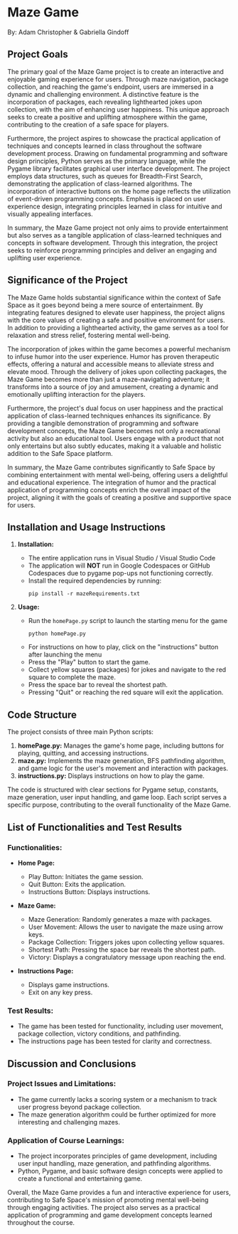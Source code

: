 # Maze Game
By: Adam Christopher & Gabriella Gindoff

## Project Goals

The primary goal of the Maze Game project is to create an interactive and enjoyable gaming experience for users. Through maze navigation, package collection, and reaching the game's endpoint, users are immersed in a dynamic and challenging environment. A distinctive feature is the incorporation of packages, each revealing lighthearted jokes upon collection, with the aim of enhancing user happiness. This unique approach seeks to create a positive and uplifting atmosphere within the game, contributing to the creation of a safe space for players.

Furthermore, the project aspires to showcase the practical application of techniques and concepts learned in class throughout the software development process. Drawing on fundamental programming and software design principles, Python serves as the primary language, while the Pygame library facilitates graphical user interface development. The project employs data structures, such as queues for Breadth-First Search, demonstrating the application of class-learned algorithms. The incorporation of interactive buttons on the home page reflects the utilization of event-driven programming concepts. Emphasis is placed on user experience design, integrating principles learned in class for intuitive and visually appealing interfaces.

In summary, the Maze Game project not only aims to provide entertainment but also serves as a tangible application of class-learned techniques and concepts in software development. Through this integration, the project seeks to reinforce programming principles and deliver an engaging and uplifting user experience.




## Significance of the Project

The Maze Game holds substantial significance within the context of Safe Space as it goes beyond being a mere source of entertainment. By integrating features designed to elevate user happiness, the project aligns with the core values of creating a safe and positive environment for users. In addition to providing a lighthearted activity, the game serves as a tool for relaxation and stress relief, fostering mental well-being.

The incorporation of jokes within the game becomes a powerful mechanism to infuse humor into the user experience. Humor has proven therapeutic effects, offering a natural and accessible means to alleviate stress and elevate mood. Through the delivery of jokes upon collecting packages, the Maze Game becomes more than just a maze-navigating adventure; it transforms into a source of joy and amusement, creating a dynamic and emotionally uplifting interaction for the players.

Furthermore, the project's dual focus on user happiness and the practical application of class-learned techniques enhances its significance. By providing a tangible demonstration of programming and software development concepts, the Maze Game becomes not only a recreational activity but also an educational tool. Users engage with a product that not only entertains but also subtly educates, making it a valuable and holistic addition to the Safe Space platform.

In summary, the Maze Game contributes significantly to Safe Space by combining entertainment with mental well-being, offering users a delightful and educational experience. The integration of humor and the practical application of programming concepts enrich the overall impact of the project, aligning it with the goals of creating a positive and supportive space for users.




## Installation and Usage Instructions
1. **Installation:**
   - The entire application runs in Visual Studio / Visual Studio Code
   - The application will **NOT** run in Google Codespaces or GitHub Codespaces due to pygame pop-ups not functioning correctly.
   - Install the required dependencies by running:
     ```
     pip install -r mazeRequirements.txt
     ```

3. **Usage:**
   - Run the `homePage.py` script to launch the starting menu for the game
      ```
      python homePage.py
      ```
   - For instructions on how to play, click on the "instructions" button after launching the menu
   - Press the "Play" button to start the game.
   - Collect yellow squares (packages) for jokes and navigate to the red square to complete the maze.
   - Press the space bar to reveal the shortest path.
   - Pressing "Quit" or reaching the red square will exit the application.

## Code Structure
The project consists of three main Python scripts:
1. **homePage.py:** Manages the game's home page, including buttons for playing, quitting, and accessing instructions.
2. **maze.py:** Implements the maze generation, BFS pathfinding algorithm, and game logic for the user's movement and interaction with packages.
3. **instructions.py:** Displays instructions on how to play the game.

The code is structured with clear sections for Pygame setup, constants, maze generation, user input handling, and game loop. Each script serves a specific purpose, contributing to the overall functionality of the Maze Game.

## List of Functionalities and Test Results
### Functionalities:
- **Home Page:**
  - Play Button: Initiates the game session.
  - Quit Button: Exits the application.
  - Instructions Button: Displays instructions.

- **Maze Game:**
  - Maze Generation: Randomly generates a maze with packages.
  - User Movement: Allows the user to navigate the maze using arrow keys.
  - Package Collection: Triggers jokes upon collecting yellow squares.
  - Shortest Path: Pressing the space bar reveals the shortest path.
  - Victory: Displays a congratulatory message upon reaching the end.

- **Instructions Page:**
  - Displays game instructions.
  - Exit on any key press.

### Test Results:
- The game has been tested for functionality, including user movement, package collection, victory conditions, and pathfinding.
- The instructions page has been tested for clarity and correctness.

## Discussion and Conclusions
### Project Issues and Limitations:
- The game currently lacks a scoring system or a mechanism to track user progress beyond package collection.
- The maze generation algorithm could be further optimized for more interesting and challenging mazes.

### Application of Course Learnings:
- The project incorporates principles of game development, including user input handling, maze generation, and pathfinding algorithms.
- Python, Pygame, and basic software design concepts were applied to create a functional and entertaining game.

Overall, the Maze Game provides a fun and interactive experience for users, contributing to Safe Space's mission of promoting mental well-being through engaging activities. The project also serves as a practical application of programming and game development concepts learned throughout the course.
